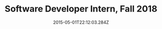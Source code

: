 ---
order: 3
date: "2015-05-01T22:12:03.284Z"
name: OICR
location: Toronto, ON, Canada
title: Software Developer Intern, Fall 2018
description:
logo: ./logo.png
---